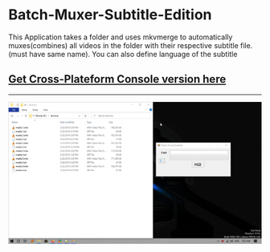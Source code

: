 # Batch-Muxer-Subtitle-Edition
This Application takes a folder and uses mkvmerge to automatically muxes(combines) all videos in the folder with their respective subtitle file. (must have same name).
You can also define language of the subtitle

## [Get Cross-Plateform Console version here](https://github.com/DineshSolanki/BatchMuxer-Subtitle "BatchMuxer-Subtitle-Console")
***
![BatchMuxer](https://github.com/DineshSolanki/Project-Assets/blob/master/BatchMuxer/BatchMuxerGUI-Windows.gif)
